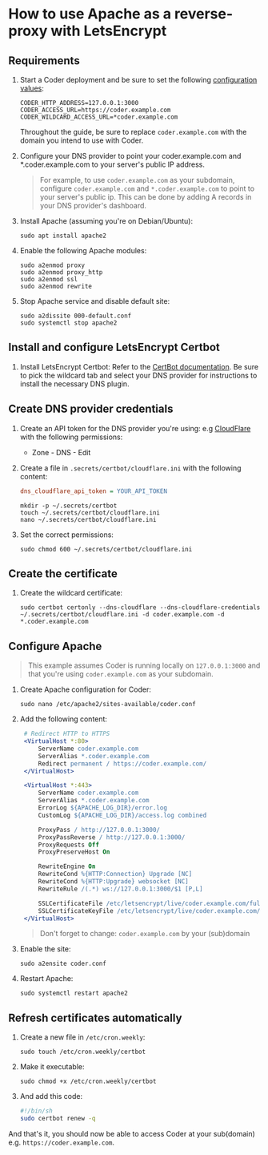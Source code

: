# How to use Apache as a reverse-proxy with LetsEncrypt

## Requirements

1. Start a Coder deployment and be sure to set the following [configuration values](https://coder.com/docs/v2/latest/admin/configure):

   ```console
   CODER_HTTP_ADDRESS=127.0.0.1:3000
   CODER_ACCESS_URL=https://coder.example.com
   CODER_WILDCARD_ACCESS_URL=*coder.example.com
   ```

   Throughout the guide, be sure to replace `coder.example.com` with the domain you intend to use with Coder.

2. Configure your DNS provider to point your coder.example.com and \*.coder.example.com to your server's public IP address.

   > For example, to use `coder.example.com` as your subdomain, configure `coder.example.com` and `*.coder.example.com` to point to your server's public ip. This can be done by adding A records in your DNS provider's dashboard.

3. Install Apache (assuming you're on Debian/Ubuntu):

   ```console
   sudo apt install apache2
   ```

4. Enable the following Apache modules:

   ```console
   sudo a2enmod proxy
   sudo a2enmod proxy_http
   sudo a2enmod ssl
   sudo a2enmod rewrite
   ```

5. Stop Apache service and disable default site:

   ```console
   sudo a2dissite 000-default.conf
   sudo systemctl stop apache2
   ```

## Install and configure LetsEncrypt Certbot

1. Install LetsEncrypt Certbot: Refer to the [CertBot documentation](https://certbot.eff.org/instructions?ws=apache&os=ubuntufocal&tab=wildcard). Be sure to pick the wildcard tab and select your DNS provider for instructions to install the necessary DNS plugin.

## Create DNS provider credentials

1. Create an API token for the DNS provider you're using: e.g [CloudFlare](https://dash.cloudflare.com/profile/api-tokens) with the following permissions:

   - Zone - DNS - Edit

2. Create a file in `.secrets/certbot/cloudflare.ini` with the following content:

   ```ini
   dns_cloudflare_api_token = YOUR_API_TOKEN
   ```

   ```console
   mkdir -p ~/.secrets/certbot
   touch ~/.secrets/certbot/cloudflare.ini
   nano ~/.secrets/certbot/cloudflare.ini
   ```

3. Set the correct permissions:

   ```console
   sudo chmod 600 ~/.secrets/certbot/cloudflare.ini
   ```

## Create the certificate

1. Create the wildcard certificate:

   ```console
   sudo certbot certonly --dns-cloudflare --dns-cloudflare-credentials ~/.secrets/certbot/cloudflare.ini -d coder.example.com -d *.coder.example.com
   ```

## Configure Apache

> This example assumes Coder is running locally on `127.0.0.1:3000` and that you're using `coder.example.com` as your subdomain.

1. Create Apache configuration for Coder:

   ```console
   sudo nano /etc/apache2/sites-available/coder.conf
   ```

2. Add the following content:

   ```apache
    # Redirect HTTP to HTTPS
    <VirtualHost *:80>
        ServerName coder.example.com
        ServerAlias *.coder.example.com
        Redirect permanent / https://coder.example.com/
    </VirtualHost>

    <VirtualHost *:443>
        ServerName coder.example.com
        ServerAlias *.coder.example.com
        ErrorLog ${APACHE_LOG_DIR}/error.log
        CustomLog ${APACHE_LOG_DIR}/access.log combined

        ProxyPass / http://127.0.0.1:3000/
        ProxyPassReverse / http://127.0.0.1:3000/
        ProxyRequests Off
        ProxyPreserveHost On

        RewriteEngine On
        RewriteCond %{HTTP:Connection} Upgrade [NC]
        RewriteCond %{HTTP:Upgrade} websocket [NC]
        RewriteRule /(.*) ws://127.0.0.1:3000/$1 [P,L]

        SSLCertificateFile /etc/letsencrypt/live/coder.example.com/fullchain.pem
        SSLCertificateKeyFile /etc/letsencrypt/live/coder.example.com/privkey.pem
    </VirtualHost>
   ```

   > Don't forget to change: `coder.example.com` by your (sub)domain

3. Enable the site:

   ```console
   sudo a2ensite coder.conf
   ```

4. Restart Apache:

   ```console
   sudo systemctl restart apache2
   ```

## Refresh certificates automatically

1. Create a new file in `/etc/cron.weekly`:

   ```console
   sudo touch /etc/cron.weekly/certbot
   ```

2. Make it executable:

   ```console
   sudo chmod +x /etc/cron.weekly/certbot
   ```

3. And add this code:

   ```sh
   #!/bin/sh
   sudo certbot renew -q
   ```

And that's it, you should now be able to access Coder at your sub(domain) e.g. `https://coder.example.com`.
